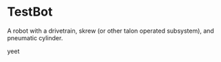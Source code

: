 # TestBot
A robot with a drivetrain, skrew (or other talon operated subsystem), and pneumatic cylinder.

yeet
